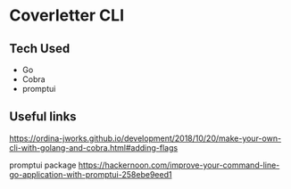 # Coverletter CLI

## Tech Used
* Go
* Cobra
* promptui

## Useful links
https://ordina-jworks.github.io/development/2018/10/20/make-your-own-cli-with-golang-and-cobra.html#adding-flags

promptui package
https://hackernoon.com/improve-your-command-line-go-application-with-promptui-258ebe9eed1
